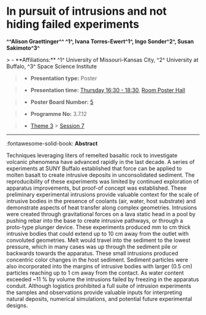 # In pursuit of intrusions and not hiding failed experiments

**^^Alison Graettinger^^ ^1^, Ivana Torres-Ewert^1^, Ingo Sonder^2^, Susan Sakimoto^3^**

<!-- more -->> - **Affiliations:** ^1^ University of Missouri-Kansas City, ^2^ University at Buffalo, ^3^ Space Science Institute

> - **Presentation type:** Poster

> - **Presentation time:** [Thursday 16:30 - 18:30](../sessions_comparison.md#__tabbed_3_6), [Room Poster Hall](../maps_venue.md#__tabbed_1_1)

> - **Poster Board Number:** [5](../map_poster_boards.md#thursday)

> - **Programme No:** 3.7.12

> - [Theme 3](../theme3.md) > [Session 7](../sessions/session-3-7.md)

--- 

:fontawesome-solid-book: **Abstract**

Techniques leveraging liters of remelted basaltic rock to investigate volcanic phenomena have advanced rapidly in the last decade. A series of experiments at SUNY Buffalo established that force can be applied to molten basalt to create intrusive deposits in unconsolidated sediment. The reproducibility of these experiments was limited by continued exploration of apparatus improvements, but proof-of concept was established. These preliminary experimental intrusions provide valuable context for the scale of intrusive bodies in the presence of coolants (air, water, host substrate) and demonstrate aspects of heat transfer along complex geometries. Intrusions were created through gravitational forces on a lava static head in a pool by pushing rebar into the base to create intrusive pathways, or through a proto-type plunger device. These experiments produced mm to cm thick intrusive bodies that could extend up to 10 cm away from the outlet with convoluted geometries. Melt would travel into the sediment to the lowest pressure, which in many cases was up through the sediment pile or backwards towards the apparatus. These small intrusions produced concentric color changes in the host sediment. Sediment particles were also incorporated into the margins of intrusive bodies with larger (0.5 cm) particles reaching up to 1 cm away from the contact. As water content exceeded ~11 % by volume the intrusions failed by freezing in the apparatus conduit. Although logistics prohibited a full suite of intrusion experiments the samples and observations provide valuable inputs for interpreting natural deposits, numerical simulations, and potential future experimental designs.

